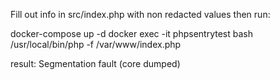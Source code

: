 
Fill out info in src/index.php with non redacted values then run:

docker-compose up -d
docker exec -it phpsentrytest bash
/usr/local/bin/php -f /var/www/index.php

result:
Segmentation fault (core dumped)



